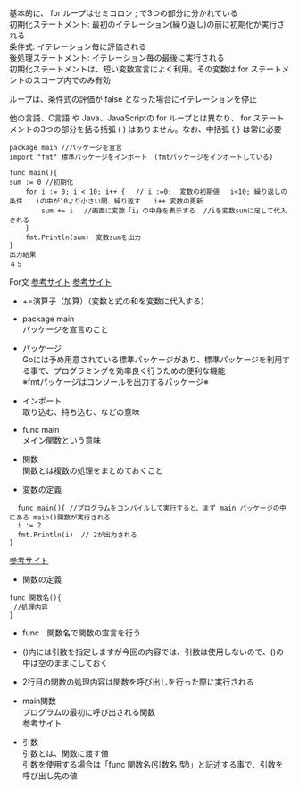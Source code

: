 基本的に、 for ループはセミコロン ; で3つの部分に分かれている<br>
初期化ステートメント: 最初のイテレーション(繰り返し)の前に初期化が実行される<br>
条件式: イテレーション毎に評価される<br>
後処理ステートメント: イテレーション毎の最後に実行される<br>
初期化ステートメントは、短い変数宣言によく利用。その変数は for ステートメントのスコープ内でのみ有効<br>

ループは、条件式の評価が false となった場合にイテレーションを停止<br>

他の言語、C言語 や Java、JavaScriptの for ループとは異なり、 for ステートメントの3つの部分を括る括弧 ( ) はありません。なお、中括弧 { } は常に必要<br>

```
package main //パッケージを宣言
import "fmt" 標準パッケージをインポート　(fmtパッケージをインポートしている)

func main(){
sum := 0 //初期化
	for i := 0; i < 10; i++ {　 // i :=0;  変数の初期値　 i<10; 繰り返しの条件　　iの中が10より小さい間、繰り返す　　i++ 変数の更新
		sum += i　 //画面に変数「i」の中身を表示する  //iを変数sumに足して代入される
	}
	fmt.Println(sum)　変数sumを出力
}
出力結果
４５　
```

For文
<a href="https://wa3.i-3-i.info/word15412.html">参考サイト</a>
<a href="https://java2005.cis.k.hosei.ac.jp/materials/lecture04/for.html">参考サイト</a>

- +=演算子（加算）（変数と式の和を変数に代入する）

- package main<br>
 パッケージを宣言のこと<br>
 
- パッケージ<br>
 Goには予め用意されている標準パッケージがあり、標準パッケージを利用する事で、プログラミングを効率良く行うための便利な機能<br>
 ※fmtパッケージはコンソールを出力するパッケージ※<br>
  
- インポート　<br>
取り込む、持ち込む、などの意味<br>
 
- func main<br>
 メイン関数という意味<br>
    
- 関数<br>
関数とは複数の処理をまとめておくこと<br>

- 変数の定義
```
  func main(){ //プログラムをコンパイルして実行すると、まず main パッケージの中にある main()関数が実行される
  i := 2
  fmt.Println(i)  // 2が出力される
}
```
<a href="https://y-hiroyuki.xyz/go/variable/what-is-variable">参考サイト</a>


- 関数の定義
```
func 関数名(){
 //処理内容
}
```
- func　関数名で関数の宣言を行う<br>
- ()内には引数を指定しますが今回の内容では、引数は使用しないので、()の中は空のままにしておく<br>
- 2行目の関数の処理内容は関数を呼び出しを行った際に実行される<br>

- main関数<br>
プログラムの最初に呼び出される関数<br>
<a href="https://zenn.dev/kubo_programmer/articles/990891ff3a43c5">参考サイト</a>

- 引数<br>
引数とは、関数に渡す値<br>
引数を使用する場合は「func 関数名(引数名 型)」と記述する事で、引数を呼び出し先の値<br>

